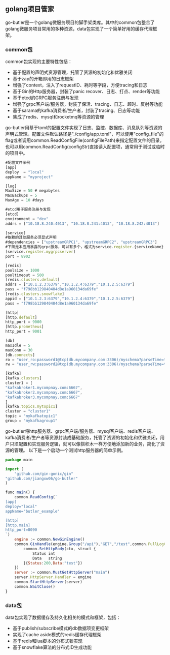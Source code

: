 ## golang项目管家

go-butler是一个golang微服务项目的脚手架类库。其中的common包整合了golang微服务项目常用的多种资源，data包实现了一个简单好用的缓存代理框架。


### common包

common包实现的主要特性包括：
- 基于配置的声明式资源管理，托管了资源的初始化和优雅关闭
- 基于zap的开箱即用的日志框架
- 增强了context，注入了requestID、耗时等字段，方便tracing和日志
- 基于Gin的Http服务器，封装了panic recover、日志、打点、render等功能
- 基于etcd的GRPC服务注册与发现
- 增强了grpc客户端/服务器，封装了保活、tracing、日志、超时、反射等功能
- 基于sarama的kafka消费者/生产者，封装了tracing、日志等功能
- 集成了redis、mysql和rocketmq等资源的管理

go-butler用基于toml的配置文件实现了日志、监控、数据库、消息队列等资源的声明式管理。配置文件默认路径是"./config/app.toml"，可以使用"config_file"的flag或者调用common.ReadConfigFile(configFilePath)来指定配置文件的目录。也可以用common.ReadConfig(configStr)直接读入配置项，通常用于测试或临时的项目中。

```js
#配置文件示例
[app]
deploy  = "local"
appName = "myproject"

[log]
MaxSize = 50 # megabytes
MaxBackups = 5
MaxAge = 10 #days

#etcd用于服务注册与发现
[etcd]
environment = "dev"
addrs = ["10.18.8.240:4013", "10.18.8.241:4013", "10.18.8.242:4013"]

[service]
#依赖的其他服务必须显式声明
#dependencies = ["upstreamGRPC1", "upstreamGRPC2", "upstreamGRPC3"]
#下面是本应用暴露的grpc服务，可以有多个，格式为service.register.{serviceName}
[service.register.mygrpcserver]
port = 8902

[redis]
poolsize = 1000
pooltimeout = 500
[redis.clusters.default]
addrs = ["10.1.2.3:6379","10.1.2.4:6379","10.1.2.5:6379"]
pass = "f798bb129840404d8e1a960134da69fe"
[redis.clusters.snowflake]
appid = ["10.1.2.3:6379","10.1.2.4:6379","10.1.2.5:6379"]
pass = "f798bb129840404d8e1a960134da69fe"

[http]
[http.default]
http_port = 9000
[http.prometheus]
http_port = 9001

[db]
maxIdle = 5
maxConn = 30
[db.connects]
ro = "user_ro:password1@tcp(db.mycompany.com:3306)/myschema?parseTime=true&loc=Local&charset=utf8mb4"
rw = "user_rw:password2@tcp(db.mycompany.com:3306)/myschema?parseTime=true&loc=Local&charset=utf8mb4"

[kafka]
[kafka.clusters]
cluster1 = [
"kafkabroker1.mycompnay.com:6667",
"kafkabroker2.mycompnay.com:6667",
"kafkabroker3.mycompnay.com:6667"
]
[kafka.topics.mytopic1]
cluster = "cluster1"
topic = "mykafkatopic1"
group = "mykafkagroup1"
```

go-butler将http服务器、grpc客户端/服务器、mysql客户端、redis客户端、kafka消费者/生产者等资源封装成基础服务，托管了资源的初始化和优雅关闭，用户只须配置和实现服务逻辑，就可以像搭积木一样方便地添加新的业务，简化了资源的管理。
以下是一个启动一个测试http服务器的简单示例。

```js
package main

import (
    "github.com/gin-gonic/gin"
"github.com/jiangxw06/go-butler"
)

func main() {
    common.ReadConfig(`
[app]
deploy="local"
appName="butler_example"

[http]
[http.main]
http_port=8090
`)
    engine := common.NewGinEngine()
    common.GinHandle(engine.Group("/api"),"GET","/test",common.FullLogContent, func(ctx *gin.Context) {
        common.SetHttpBody(ctx, struct {
            Status int
            Data   string
        }{Status:200,Data:"test"})
    })
    server := common.MustGetHttpServer("main")
    server.HttpServer.Handler = engine
    common.StartHttpServer(server)
    common.WaitClose()
}
```

### data包

data包实现了数据缓存及持久化相关的模式和框架，包括：
- 基于publish/subscribe模式的db数据项变更框架
- 实现了cache aside模式的redis缓存代理框架
- 基于redis和lua脚本的分布式锁实现
- 基于snowflake算法的分布式ID生成功能

